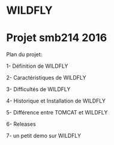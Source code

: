 # WILDFLY

Projet smb214 2016
=====================

Plan du projet:

1- Définition de WILDFLY

2- Caractéristiques de WILDFLY

3- Difficultés de WILDFLY

4- Historique et Installation de WILDFLY 

5- Différence entre TOMCAT et WILDFLY 

6- Releases

7- un petit demo sur WILDFLY
